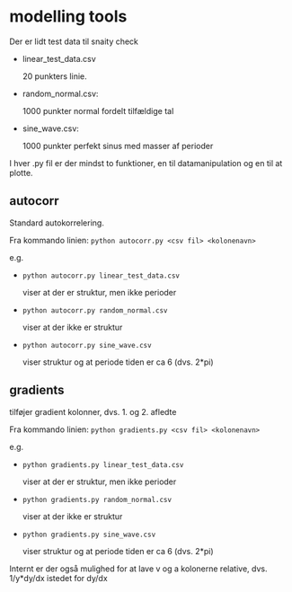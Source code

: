 modelling tools
===================

Der er lidt test data til snaity check

* linear_test_data.csv

    20 punkters linie.
    
 * random_normal.csv:
 
    1000 punkter normal fordelt tilfældige tal
     
 * sine_wave.csv:
 
 	1000 punkter perfekt sinus med masser af perioder

I hver .py fil er der mindst to funktioner, en til datamanipulation og en til at plotte.

autocorr
-------------

Standard autokorrelering.

Fra kommando linien: `python autocorr.py <csv fil> <kolonenavn>`

e.g.
* `python autocorr.py linear_test_data.csv`
	
    viser at der er struktur, men ikke perioder
    
* `python autocorr.py random_normal.csv`

    viser at der ikke er struktur
    
* `python autocorr.py sine_wave.csv`

    viser struktur og at periode tiden er ca 6 (dvs. 2*pi)


gradients
---------------

tilføjer gradient kolonner, dvs. 1. og 2. afledte

Fra kommando linien: `python gradients.py <csv fil> <kolonenavn>`

e.g.
* `python gradients.py linear_test_data.csv`
	
    viser at der er struktur, men ikke perioder
    
* `python gradients.py random_normal.csv`

    viser at der ikke er struktur
    
* `python gradients.py sine_wave.csv`

    viser struktur og at periode tiden er ca 6 (dvs. 2*pi)

  
Internt er der også mulighed for at lave v og a kolonerne relative, dvs. 1/y*dy/dx istedet for dy/dx